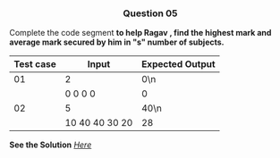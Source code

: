 <h3 align="center"> Question 05 </h3>

Complete the code segment **to help Ragav , find the highest mark and average mark secured by him in "s" number of subjects.**

Test case |    Input      | Expected Output
----------|-------------- | ----------------
   01     |   2           |   0\n
          | 0 0 0 0       |   0
   02     |   5           |   40\n
          | 10 40 40 30 20|   28
         

**See the Solution** *[Here](https://github.com/garvitraj/Swyam-IIT-KGP-NPTEL-Java-Course-2021-/blob/main/Week%201/Question05/solution.java)*
